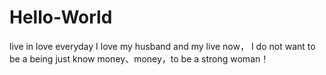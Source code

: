 # Hello-World
live in love everyday
I love my husband and my live now， I do not want to be a being just know money、money，to be a strong woman！

